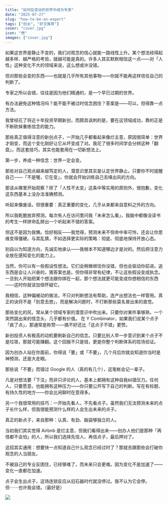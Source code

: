 ```yaml
---
title: "如何在变动的世界中成为专家"
date: "2025-07-27"
slug: "how-to-be-an-expert"
tags: ["创业", "好文推荐"]
cover: "cover.jpg"
icon: "😎"
images: ["cover.jpg"]
---
```

如果这世界是静止不变的，我们对观念的信心就能一路线性上升。某个想法经得起越多样、越严格的考验，就越可能是真的。许多人其实默默相信这一点——对「人性」这种变化不大的领域来说，这么想或许没错。



但对那些会变的东西——也就是几乎所有其他事物——你就不能再这样信任自己的判断了。



专家之所以会错，往往是因为他们精通的，是一个早已过期的世界。



有办法避免这种情况吗？能不能不被过时信念困住？答案是——可以，但得靠一点方法。



我曾经花了将近十年投资早期新创，而颇具讽刺的是，要在这领域成功，靠的正是不断砍掉重练信念的能力。



那些真正值得注意的新创点子，一开始几乎都看起来像烂主意，原因很简单：世界才刚变，而这个变化刚好让它从坏变成了对。我花了很多时间学会分辨这种「翻盘」，而这套技巧，其实也能套用在一切新想法上。



第一步，养成一种信念：世界一定会变。



那些对自己观点越来越笃定的人，潜意识里其实是认定世界静止。只要你不时提醒自己——「不是喔，它在变」，你就会开始训练自己去嗅出风的方向。



那该从哪里开始观察？除了「人性不太变」这条中等实用的原则外，很抱歉，变化这东西基本上没办法准确预测。



听起来像废话，但很重要：真正重要的变化，几乎从来都来自意料之外的方向。



所以我乾脆放弃预测。每次有人在访问里问我「未来怎么看」，我脑中都像没读书的考生一样拼命乱掰出一个听起来不错的答案。



但这不是因为我懒。恰好相反——我觉得，预测未来不但命中率可怜，还会让你思维变得僵硬。与其乱猜，不如选择更实际的策略：彻底、彻底地保持开放心态。



别自以为知道方向，先诚实地承认——我根本不知道哪边才是对的。然后把注意力全放在感知变化的能力上。



当然，你可以有一些假设性想法。它们会稍微绑住你没错，但也会驱动你前进。追东西是会让人兴奋的，猜答案也是。但你得非常有纪律，不让这些假设变成执念。
一旦别人开始把某个想法跟你绑在一起，那个想法就更可能变成你想相信的东西——这时你就该加倍怀疑它。



我相信，这种偏被动的做法，不只对判断想法有帮助，连产出想法也一样管用。真正的诀窍不是「刻意去想」，而是解决问题时，不打断那些莫名冒出来的直觉。



那些变化的风，常从某个领域专家的潜意识中吹出来。只要你对某件事够熟，一个突然跳出来的怪念头，几乎都有价值。
在 Y Combinator，如果我们说某个点子「疯了点」，那通常是称赞——搞不好还比「这点子不错」更赞。



新创投资人有极高的动机要刷新自己的信念。只要比别人早一步意识到某个点子不是垃圾，那就可能赚翻。这个回报不只是钱，更是你整个判断体系的现场验证。



因为创办人站在你面前，你得说「要」或「不要」，几个月后你就会知道你当时是神预测，还是大走眼。



那些说「不要」而错过 Google 的人（真的有几个），这笔帐会记一辈子。



凡是对想法要「下注」而非只评论的人，基本上都拥有这种自我纠错压力。任何人，只要愿意，也能拥有这种压力——你只要公开写下自己的判断。写在有标题、有持久性的地方——你会比闲聊时在意得多。



另一个我很常用的技巧：一开始先看人，不先看点子。虽然我们无法预测未来的点子长什么样，但我很能预测什么样的人会生出未来的点子。



真正的新点子，来自那种：认真、有劲、脑袋够独立的人。



当初我们其实觉得 Airbnb 是烂主意，但我们看得出来——创办人他们是那种「再怪都不会怕」的人，所以我们选择先信人、再信点子，最后押对了。



这招其实通用：想要快一点知道自己什么观念已经过时了？那就去跟那些会打破你观念的人当朋友。



不被自己的专业反困住，已经够难了，而未来只会更难。因为变化不是加速了——变化一直都在加速。



点子会生出点子，这场连锁反应从旧石器时代就没停过。我不认为它会停。
但⋯⋯也许我会错。（最好是）




![](https://prod-files-secure.s3.us-west-2.amazonaws.com/112d0858-5090-4d34-a606-b75eb8d65fd2/46476355-9cf3-4e99-9b7a-3531bc426380/1000202064.png?X-Amz-Algorithm=AWS4-HMAC-SHA256&X-Amz-Content-Sha256=UNSIGNED-PAYLOAD&X-Amz-Credential=ASIAZI2LB4667BEGCZHH%2F20251101%2Fus-west-2%2Fs3%2Faws4_request&X-Amz-Date=20251101T110955Z&X-Amz-Expires=3600&X-Amz-Security-Token=IQoJb3JpZ2luX2VjEF8aCXVzLXdlc3QtMiJGMEQCIEYcD5lKTyPmOtToFAOQtNRln0VieqTcPWydb0rRv9PEAiAVJVYAnIeJVFoCLr8fUwKM%2BwuDBtIJaS2KvM7VD%2FYC9yr%2FAwgoEAAaDDYzNzQyMzE4MzgwNSIMv5NH9vpcYay2DR77KtwDAqfruCOfJ0UHdYRb7EC2%2Fz2%2FTicRQe6QEIJ31fzdkDYMIIXKHiEXUYv%2BqZmjBX%2BjGFaM2j4V51oywkxc9HbzeVjw%2FexhW7UHiADhZ5wOU3Lu8%2F1dHPr5jVm7o1OWijfs%2BzNTzI0IRtz%2Bw32gEJiJCuw5uZMgcUFzEjh0MyBvYLGkMFsI0g%2BR1OJPlnwzOxEqOTUpoO4hz5sPK11cPblai%2BJAVyP23U0FyH1xn5f6Z7AWn87ZSHWSnU4TvKplGxx%2FOwmydKjH5124Od78GoCPJb0AvHW1572vCHLxnM8VnRo8OVG35fnWDCsOTx798wS%2BXj1F6IGrxGcOsol0PqxT6N20mgPPpwwoloTxKXuTLbpyFd93UtY5J8f8NT4F43KN3KMUIgl%2ByjqbU7nFgBQl6%2FvtczcO7lZ6H4WmxNJjir4RnCyGWoWLul6T3ukaXvmKXNzjBW1G0TdEr%2FDV93rlyUOJjgedgKr8TVyi5PUPRpmpzWf0f7PN75blcJcAbmyXJrNB3sXdMY4bmxCryEoBD95J6eppda%2B0OsMziseRqqmGWT7CzhmeqniQvwScUWIpzFxJo8ANHPb8klwCnFLn6Vrr5d%2BZpHjYQGunk%2BqapHmrTo5jFcEBcb7DQxgwhtCWyAY6pgFFpYFt2vls7uDnHkz6QOk%2FPoBvsSc%2B3iofZdmRhVnd7yWjxyMglBBjV4PzThcKJ9pdXRP%2F81omxEuNPBdJV6y4TuB4ocadkSMCdu8pFo2ZDGaSgW1QgHDCOoEvcnmaX%2FLEMSjGrAndzBrpvrYu2lc7smiKTze7SPUgflDS65CUbtgNmgdftbp7ou6lpX3KEvt%2BMLjWeVKYb5JAfJonZYSx9uYhNfV5&X-Amz-Signature=9fd2b9c4da074173159872ad719adb539c5bfd083ccdc1f36e108315786789a5&X-Amz-SignedHeaders=host&x-amz-checksum-mode=ENABLED&x-id=GetObject)

